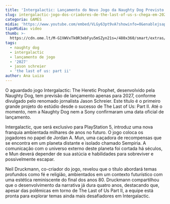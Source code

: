 ```yaml
---
title: 'Intergalactic: Lançamento do Novo Jogo da Naughty Dog Previsto para 2027'
slug: intergalactic-jogo-dos-criadores-de-the-last-of-us-s-chega-em-2027
categoria: GAMES
midia: 'https://www.youtube.com/embed/VLGy63pt9vA?showinfo=0&enablejsapi=1'
tipoMidia: video
thumb: >-
  https://cdn.ome.lt/M-G1VWVxTk0R3ebFyu5mSZyn21s=/480x360/smart/extras/conteudos/omelete_THUMB_-_2025-03-26T113027.144.png
tags:
  - naughty dog
  - intergalactic
  - lançamento de jogo
  - '2027'
  - jason schreier
  - 'the last of us: part ii'
author: Ana Luiza
---
```


O aguardado jogo Intergalactic: The Heretic Prophet, desenvolvido pela Naughty Dog, tem previsão de lançamento apenas para 2027, conforme divulgado pelo renomado jornalista Jason Schreier. Este título é o primeiro grande projeto do estúdio desde o sucesso de The Last of Us: Part II. Até o momento, nem a Naughty Dog nem a Sony confirmaram uma data oficial de lançamento.

Intergalactic, que será exclusivo para PlayStation 5, introduz uma nova franquia ambientada milhares de anos no futuro. O jogo coloca os jogadores no papel de Jordan A. Mun, uma caçadora de recompensas que se encontra em um planeta distante e isolado chamado Sempiria. A comunicação com o universo externo deste planeta foi cortada há séculos, e Mun deverá depender de sua astúcia e habilidades para sobreviver e possivelmente escapar.

Neil Druckmann, co-criador do jogo, revelou que o título abordará temas profundos como fé e religião, ambientados em um contexto futurístico com uma estética reminiscente do final dos anos 80. Druckmann compartilhou que o desenvolvimento da narrativa já dura quatro anos, destacando que, apesar das polêmicas em torno de The Last of Us Part II, a equipe está pronta para explorar temas ainda mais desafiadores em Intergalactic.
